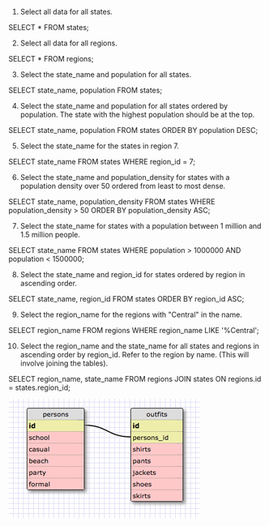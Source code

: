 
1. Select all data for all states.

SELECT * FROM states;

2. Select all data for all regions.

SELECT * FROM regions;

3. Select the state_name and population for all states.

SELECT state_name, population FROM states;

4. Select the state_name and population for all states ordered by population. The state with the highest population should be at the top.

SELECT state_name, population FROM states 
ORDER BY population DESC;

5. Select the state_name for the states in region 7.

SELECT state_name FROM states 
WHERE region_id = 7;

6. Select the state_name and population_density for states with a population density over 50 ordered from least to most dense.

SELECT state_name, population_density FROM states 
WHERE population_density > 50 
ORDER BY population_density ASC;

7. Select the state_name for states with a population between 1 million and 1.5 million people.

SELECT state_name FROM states 
WHERE population > 1000000 AND population < 1500000;

8. Select the state_name and region_id for states ordered by region in ascending order.

SELECT state_name, region_id FROM states 
ORDER BY region_id ASC;

9. Select the region_name for the regions with "Central" in the name.

SELECT region_name FROM regions 
WHERE region_name LIKE '%Central';

10. Select the region_name and the state_name for all states and regions in ascending order by region_id. Refer to the region by name. (This will involve joining the tables).

SELECT region_name, state_name FROM regions
JOIN states ON
regions.id = states.region_id;


![clueless](./clueless.png)




